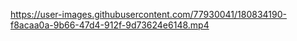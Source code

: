 https://user-images.githubusercontent.com/77930041/180834190-f8acaa0a-9b66-47d4-912f-9d73624e6148.mp4


